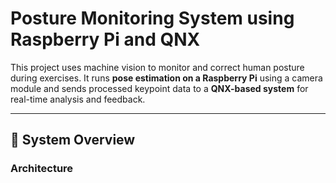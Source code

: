 # Posture Monitoring System using Raspberry Pi and QNX

This project uses machine vision to monitor and correct human posture during exercises. It runs **pose estimation on a Raspberry Pi** using a camera module and sends processed keypoint data to a **QNX-based system** for real-time analysis and feedback.

---

## 🧠 System Overview

### Architecture
